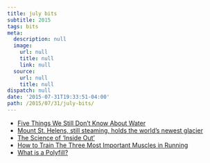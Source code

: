 ```yaml
---
title: july bits
subtitle: 2015
tags: bits
meta:
  description: null
  image:
    url: null
    title: null
    link: null
  source:
    url: null
    title: null
dispatch: null
date: '2015-07-31T19:33:51-04:00'
path: /2015/07/31/july-bits/
---
```

* [Five Things We Still Don’t Know About Water][fiveThings]
* [Mount St. Helens, still steaming, holds the world’s newest glacier][newG]
* [The Science of ‘Inside Out’][inSideOut]
* [How to Train The Three Most Important Muscles in Running][triMuscles]
* [What is a Polyfill?][polyfill]


[newG]: http://www.seattletimes.com/seattle-news/environment/nws-restless-volcano-also-holds-the-worlds-newest-glacier/
[inSideOut]: http://www.nytimes.com/2015/07/05/opinion/sunday/the-science-of-inside-out.html?_r=0
[triMuscles]: http://home.trainingpeaks.com/blog/article/how-to-train-the-three-most-important-muscles-in-running
[fiveThings]: http://nautil.us/issue/25/water/five-things-we-still-dont-know-about-water
[polyfill]: https://remysharp.com/2010/10/08/what-is-a-polyfill

